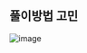 ## 풀이방법 고민

![image](https://user-images.githubusercontent.com/58525009/154266009-10048eed-739a-4c8c-84ea-66f4f9f236af.png)
